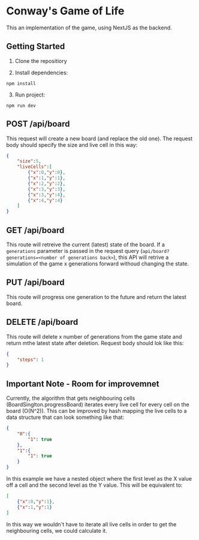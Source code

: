 # Conway's Game of Life

This an implementation of the game, using NextJS as the backend.

## Getting Started

1. Clone the repositiory

2. Install dependencies:

```console
npm install
```

3. Run project:

```console
npm run dev
```

## POST /api/board

This request will create a new board (and replace the old one). The request body should specify the size and live cell in this way:

```json
{
    "size":5,
    "liveCells":[
        {"x":0,"y":0},
        {"x":1,"y":1}, 
        {"x":2,"y":2}, 
        {"x":3,"y":3}, 
        {"x":3,"y":4},
        {"x":4,"y":4}
    ]
}
```

## GET /api/board

This route will retreive the current (latest) state of the board. If a ```generations``` parameter is passed in the request query (```api/board?generations=<number of generations back>```), this API will retrive a simulation of the game x generations forward withoud changing the state.

## PUT /api/board

This route will progress one generation to the future and return the latest board.

## DELETE /api/board

This route will delete x number of generations from the game state and return mthe latest state after deletion. Request body should lok like this:

```json
{
    "steps": 1
}
```

## Important Note - Room for improvemnet

Currently, the algorithm that gets neighbouring cells (BoardSinglton.progressBoard) iterates every live cell for every cell on the board (O(N^2)). This can be improved by hash mapping the live cells to a data structure that can look something like that:

```json
{
	"0":{
		"1": true
	},
	"1":{
		"1": true	
	}
}
```

In this example we have a nested object where the first level as the X value off a cell and the second level as the Y value. This will be equivalent to:

```json
[
	{"x":0,"y":1},
	{"x":1,"y":1}
]
```

In this way we wouldn't have to iterate all live cells in order to get the neighbouring cells, we could calculate it.
